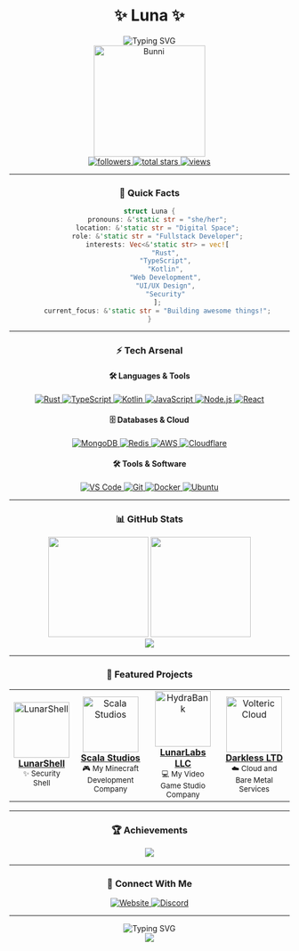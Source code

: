 # <div align="center">✨ Luna ✨</div>

<div align="center">
  <img src="https://readme-typing-svg.herokuapp.com?font=Fira+Code&pause=1000&color=9D4EDD&center=true&vCenter=true&width=435&lines=Hey+there%2C+I'm+Luna!+%F0%9F%91%8B;Full+Stack+Developer+%F0%9F%92%BB;Rust+%26+TypeScript+Enthusiast+%F0%9F%9A%80" alt="Typing SVG" />
</div>

<div align="center">
  <img src="https://raw.githubusercontent.com/ohemilyy/ohemilyy/main/assets/gifs/bunni1.gif" width="200px" alt="Bunni"/>
</div>

<div align="center">
  <a href="https://github.com/ohemilyy?tab=followers">
    <img alt="followers" title="Follow me on Github" src="https://custom-icon-badges.demolab.com/github/followers/ohemilyy?color=9D4EDD&labelColor=9D4EDD&style=for-the-badge&logo=person-add&label=Follow&logoColor=white"/>
  </a>
  <a href="https://github.com/ohemilyy?tab=repositories&sort=stargazers">
    <img alt="total stars" title="Total stars on GitHub" src="https://custom-icon-badges.demolab.com/github/stars/ohemilyy?color=9D4EDD&style=for-the-badge&labelColor=9D4EDD&logo=star"/>
  </a>
  <a href="https://komarev.com/ghpvc/?username=ohemilyy&color=9D4EDD&style=for-the-badge">
    <img alt="views" title="GitHub profile views" src="https://komarev.com/ghpvc/?username=ohemilyy&color=9D4EDD&style=for-the-badge"/>
  </a>
</div>

---

### <div align="center">🎯 Quick Facts</div>

<div align="center">
  
  ```rust
  struct Luna {
      pronouns: &'static str = "she/her";
      location: &'static str = "Digital Space";
      role: &'static str = "Fullstack Developer";
      interests: Vec<&'static str> = vec![
          "Rust",
          "TypeScript",
          "Kotlin",
          "Web Development",
          "UI/UX Design",
          "Security"
      ];
      current_focus: &'static str = "Building awesome things!";
  }
  ```
  
</div>

---

### <div align="center">⚡ Tech Arsenal</div>

<div align="center">
  
  #### 🛠️ Languages & Tools
  
  <a href="https://www.rust-lang.org/">
    <img src="https://img.shields.io/badge/Rust-000000?style=flat-square&logo=rust&logoColor=white&labelColor=000000" alt="Rust"/>
  </a>
  <a href="https://www.typescriptlang.org/">
    <img src="https://img.shields.io/badge/TypeScript-3178C6?style=flat-square&logo=typescript&logoColor=white&labelColor=3178C6" alt="TypeScript"/>
  </a>
  <a href="https://kotlinlang.org/">
    <img src="https://img.shields.io/badge/Kotlin-7F52FF?style=flat-square&logo=kotlin&logoColor=white&labelColor=7F52FF" alt="Kotlin"/>
  </a>
  <a href="https://developer.mozilla.org/en-US/docs/Web/JavaScript">
    <img src="https://img.shields.io/badge/JavaScript-F7DF1E?style=flat-square&logo=javascript&logoColor=black&labelColor=F7DF1E" alt="JavaScript"/>
  </a>
  <a href="https://nodejs.org/">
    <img src="https://img.shields.io/badge/Node.js-339933?style=flat-square&logo=nodedotjs&logoColor=white&labelColor=339933" alt="Node.js"/>
  </a>
  <a href="https://reactjs.org/">
    <img src="https://img.shields.io/badge/React-61DAFB?style=flat-square&logo=react&logoColor=black&labelColor=61DAFB" alt="React"/>
  </a>
  
  #### 🗄️ Databases & Cloud
  
  <a href="https://www.mongodb.com/">
    <img src="https://img.shields.io/badge/MongoDB-47A248?style=flat-square&logo=mongodb&logoColor=white&labelColor=47A248" alt="MongoDB"/>
  </a>
  <a href="https://redis.io/">
    <img src="https://img.shields.io/badge/Redis-DC382D?style=flat-square&logo=redis&logoColor=white&labelColor=DC382D" alt="Redis"/>
  </a>
  <a href="https://aws.amazon.com/">
    <img src="https://img.shields.io/badge/AWS-232F3E?style=flat-square&logo=amazonaws&logoColor=white&labelColor=232F3E" alt="AWS"/>
  </a>
  <a href="https://www.cloudflare.com/">
    <img src="https://img.shields.io/badge/Cloudflare-F38020?style=flat-square&logo=cloudflare&logoColor=white&labelColor=F38020" alt="Cloudflare"/>
  </a>
  
  #### 🛠️ Tools & Software
  
  <a href="https://code.visualstudio.com/">
    <img src="https://img.shields.io/badge/VS_Code-007ACC?style=flat-square&logo=visualstudiocode&logoColor=white&labelColor=007ACC" alt="VS Code"/>
  </a>
  <a href="https://git-scm.com/">
    <img src="https://img.shields.io/badge/Git-F05032?style=flat-square&logo=git&logoColor=white&labelColor=F05032" alt="Git"/>
  </a>
  <a href="https://www.docker.com/">
    <img src="https://img.shields.io/badge/Docker-2496ED?style=flat-square&logo=docker&logoColor=white&labelColor=2496ED" alt="Docker"/>
  </a>
  <a href="https://ubuntu.com/">
    <img src="https://img.shields.io/badge/Ubuntu-E95420?style=flat-square&logo=ubuntu&logoColor=white&labelColor=E95420" alt="Ubuntu"/>
  </a>
  
</div>

---

### <div align="center">📊 GitHub Stats</div>

<div align="center">
  <img height="180em" src="https://github-readme-stats.vercel.app/api?username=ohemilyy&show_icons=true&theme=tokyonight&include_all_commits=true&count_private=true&hide_border=true&bg_color=00000000&title_color=9D4EDD&icon_color=9D4EDD"/>
  <img height="180em" src="https://github-readme-stats.vercel.app/api/top-langs/?username=ohemilyy&layout=compact&langs_count=6&theme=tokyonight&hide_border=true&bg_color=00000000&title_color=9D4EDD&hide=jupyter%20notebook,tex,css,php&exclude_repo=Pacman-AI"/>
</div>

<div align="center">
  <img src="https://github-readme-streak-stats.herokuapp.com/?user=ohemilyy&theme=tokyonight&hide_border=true&background=FFFFFF00&stroke=9D4EDD&ring=9D4EDD&fire=9D4EDD&currStreakLabel=9D4EDD"/>
</div>

---

### <div align="center">🌟 Featured Projects</div>

<div align="center">
  <table>
    <tr>
      <td align="center">
        <a href="https://github.com/ohemilyy/LunarShell">
          <img src="https://avatars.githubusercontent.com/u/55363475?v=4" width="100px" alt="LunarShell"/>
          <br/>
          <b>LunarShell</b>
        </a>
        <br/>
        <sub>✨ Security Shell</sub>
      </td>
      <td align="center">
        <a href="https://github.com/scalagg">
          <img src="https://avatars.githubusercontent.com/u/85715026?s=200&v=4" width="100px" alt="Scala Studios"/>
          <br/>
          <b>Scala Studios</b>
        </a>
        <br/>
        <sub>🎮 My Minecraft Development Company</sub>
      </td>
      <td align="center">
        <a href="https://github.com/lunarlabsllc/">
          <img src="https://avatars.githubusercontent.com/u/143658792?s=200&v=4" width="100px" alt="HydraBank"/>
          <br/>
          <b>LunarLabs LLC</b>
        </a>
        <br/>
        <sub>💻 My Video Game Studio Company</sub>
      </td>
      <td align="center">
        <a href="https://darkless.cloud">
          <img src="https://avatars.githubusercontent.com/u/151262046?s=200&v=4" width="100px" alt="Volteric Cloud"/>
          <br/>
          <b>Darkless LTD</b>
        </a>
        <br/>
        <sub>☁️ Cloud and Bare Metal Services</sub>
      </td>
    </tr>
  </table>
</div>

---

### <div align="center">🏆 Achievements</div>

<div align="center">
  <img src="https://github-profile-trophy.vercel.app/?username=ohemilyy&theme=tokyonight&no-frame=true&no-bg=true&margin-w=4&row=2&title=MultiLanguage,Stars,Commit,Followers&column=4"/>
</div>

---

### <div align="center">🤝 Connect With Me</div>

<div align="center">
  <a href="https://www.pawful.dev/contact">
    <img src="https://img.shields.io/badge/Website-9D4EDD?style=for-the-badge&logo=github&logoColor=white" alt="Website"/>
  </a>
  <a href="https://discord.com/users/1057312650381504543">
    <img src="https://img.shields.io/badge/Discord-7289DA?style=for-the-badge&logo=discord&logoColor=white" alt="Discord"/>
  </a>
</div>

---

<div align="center">
  <img src="https://readme-typing-svg.herokuapp.com?font=Fira+Code&pause=1000&color=9D4EDD&center=true&vCenter=true&width=435&lines=Thanks+for+visiting!+%F0%9F%92%96;Have+a+great+day!+%E2%9C%A8" alt="Typing SVG" />
</div>

<div align="center">
  <img src="https://capsule-render.vercel.app/api?type=waving&color=9D4EDD&height=100&section=footer"/>
</div>
